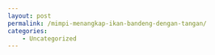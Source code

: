 ```yaml
---
layout: post
permalink: /mimpi-menangkap-ikan-bandeng-dengan-tangan/
categories:
    - Uncategorized
---
```


